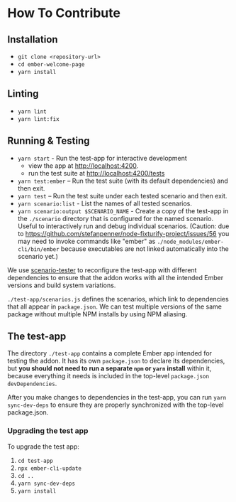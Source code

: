 # How To Contribute

## Installation

- `git clone <repository-url>`
- `cd ember-welcome-page`
- `yarn install`

## Linting

- `yarn lint`
- `yarn lint:fix`

## Running & Testing

- `yarn start` - Run the test-app for interactive development
  - view the app at [http://localhost:4200](http://localhost:4200).
  - run the test suite at [http://localhost:4200/tests](http://localhost:4200/tests)
- `yarn test:ember` – Run the test suite (with its default dependencies) and then exit.
- `yarn test` – Run the test suite under each tested scenario and then exit.
- `yarn scenario:list` - List the names of all tested scenarios.
- `yarn scenario:output $SCENARIO_NAME` - Create a copy of the test-app in the `./scenario` directory that is configured for the named scenario. Useful to interactively run and debug individual scenarios. (Caution: due to https://github.com/stefanpenner/node-fixturify-project/issues/56 you may need to invoke commands like "ember" as `./node_modules/ember-cli/bin/ember` because executables are not linked automatically into the scenario yet.)

We use [scenario-tester](https://github.com/ef4/scenario-tester) to reconfigure the test-app with different dependencies to ensure that the addon works with all the intended Ember versions and build system variations.

`./test-app/scenarios.js` defines the scenarios, which link to dependencies that all appear in `package.json`. We can test multiple versions of the same package without multiple NPM installs by using NPM aliasing.

## The test-app

The directory `./test-app` contains a complete Ember app intended for testing the addon. It has its own `package.json` to declare its dependencies, but **you should not need to run a separate `npm` or `yarn` install** within it, because everything it needs is included in the top-level `package.json` `devDependencies`.

After you make changes to dependencies in the test-app, you can run `yarn sync-dev-deps` to ensure they are properly synchronized with the top-level package.json.

### Upgrading the test app

To upgrade the test app:

1. `cd test-app`
2. `npx ember-cli-update`
3. `cd ..`
4. `yarn sync-dev-deps`
5. `yarn install`

